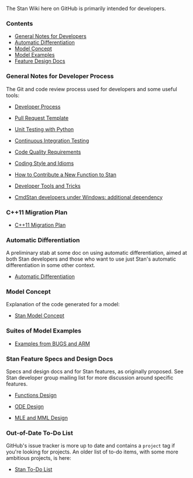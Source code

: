 The Stan Wiki here on GitHub is primarily intended for developers.

### Contents
* [General Notes for Developers](https://github.com/stan-dev/stan/wiki#general-notes-for-developer-process)
* [Automatic Differentiation](https://github.com/stan-dev/stan/wiki#automatic-differentiation)
* [Model Concept](https://github.com/stan-dev/stan/wiki#model-concept)
* [Model Examples](https://github.com/stan-dev/stan/wiki#suites-of-model-examples)
* [Feature Design Docs](https://github.com/stan-dev/stan/wiki#stan-feature-specs-and-design-docs)


### General Notes for Developer Process

The Git and code review process used for developers and some useful tools:

* [Developer Process](wiki/Developer-Process)

* [Pull Request Template](wiki/Pull-Request-Template)

* [Unit Testing with Python](wiki/Testing-Stan-using-Gnu-Make-and-Python)

* [Continuous Integration Testing](wiki/Continuous-Integration)

* [Code Quality Requirements](wiki/Code-Quality)

* [Coding Style and Idioms](wiki/Coding-Style-and-Idioms)

* [How to Contribute a New Function to Stan](wiki/Contributing-New-Functions-to-Stan)

* [Developer Tools and Tricks](wiki/Developer-Tricks)

* [CmdStan developers under Windows: additional dependency](wiki/CmdStan-developers-under-Windows:-additional-dependency)

### C++11 Migration Plan

* [C++11 Migration Plan](wiki/Cpp11-Upgrade)



### Automatic Differentiation

A preliminary stab at some doc on using automatic differentiation, aimed at both Stan developers and those who want to use just Stan's automatic differentiation in some other context. 

* [Automatic Differentiation](wiki/Automatic-Differentiation-API)

### Model Concept

Explanation of the code generated for a model:

* [Stan Model Concept](wiki/Model-Concept) 


### Suites of Model Examples

* [Examples from BUGS and ARM](https://github.com/stan-dev/example-models/wiki)


### Stan Feature Specs and Design Docs

Specs and design docs and for Stan features, as originally proposed.  See Stan developer group mailing list for more discussion around specific features.

* [Functions Design](wiki/Function-Syntax-and-Semantics-Design)

* [ODE Design](wiki/ODE-Integrator-Support)

* [MLE and MML Design](wiki/MLE-and-MML-Design)

### Out-of-Date To-Do List

GitHub's issue tracker is more up to date and contains a `project` tag if you're looking for projects. An older list of to-do items, with some more ambitious projects, is here:

* [Stan To-Do List](wiki/To-Do-List)